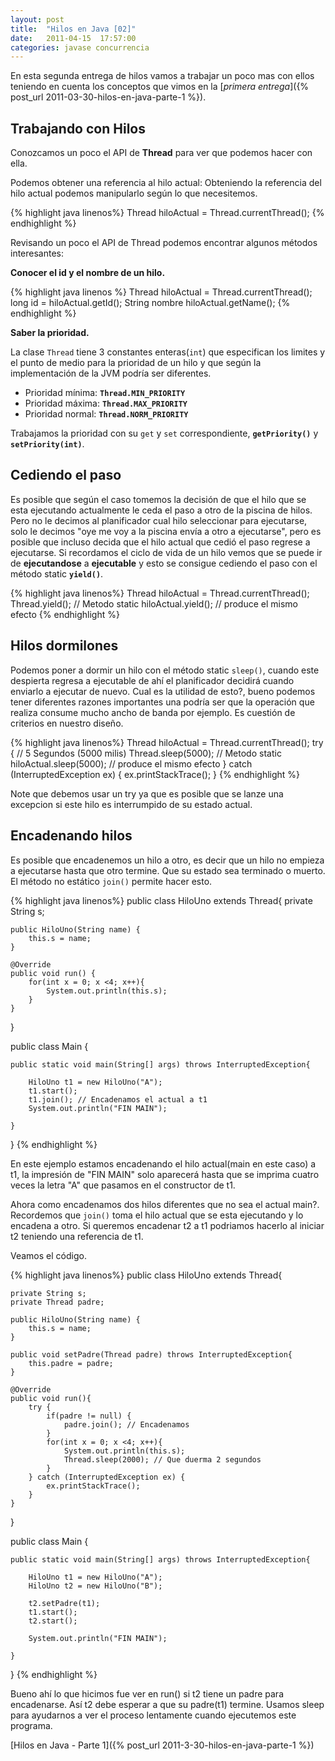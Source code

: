 ```yaml
---
layout: post
title:  "Hilos en Java [02]"
date:   2011-04-15  17:57:00
categories: javase concurrencia
---
```


En esta segunda entrega de hilos vamos a trabajar un poco mas con ellos teniendo en cuenta los conceptos que vimos en 
la [_primera entrega_]({% post_url 2011-03-30-hilos-en-java-parte-1 %}).

## Trabajando con Hilos
Conozcamos un poco el API de **Thread** para ver que podemos hacer con ella.

Podemos obtener una referencia al hilo actual:  Obteniendo la referencia del hilo actual podemos manipularlo según lo que necesitemos.

{% highlight java linenos%}
Thread hiloActual = Thread.currentThread();
{% endhighlight %}<br/>

Revisando un poco el API de Thread podemos encontrar algunos métodos interesantes:<br/>

**Conocer el id y el nombre de un hilo.**

{% highlight java linenos %}
Thread hiloActual = Thread.currentThread();
long id = hiloActual.getId();
String nombre hiloActual.getName();
{% endhighlight %}<br/>


**Saber la prioridad.**

La clase `Thread` tiene 3 constantes enteras(`int`) que especifican los limites y el punto de medio para la prioridad de un hilo y que según la implementación de la JVM podría ser diferentes.

*   Prioridad mínima: **`Thread.MIN_PRIORITY`**
*   Prioridad máxima: **`Thread.MAX_PRIORITY`**
*   Prioridad normal: **`Thread.NORM_PRIORITY`**

Trabajamos la prioridad con su `get` y `set` correspondiente, **`getPriority()`** y **`setPriority(int)`**.

## Cediendo el paso
Es posible que según el caso tomemos la decisión de que el hilo que se esta ejecutando actualmente le ceda el paso a otro de la piscina de hilos.
Pero no le decimos al planificador cual hilo seleccionar para ejecutarse, solo le decimos "oye me voy a la piscina envía a otro a ejecutarse", pero es
posible que incluso decida que el hilo actual que cedió el paso regrese a ejecutarse.  Si recordamos el ciclo de vida de un hilo vemos que se puede
ir de **ejecutandose** a **ejecutable** y esto se consigue cediendo el paso con el método static **`yield()`**.

{% highlight java linenos%}
Thread hiloActual = Thread.currentThread();
Thread.yield(); // Metodo static
hiloActual.yield(); // produce el mismo efecto
{% endhighlight %}<br/>


## Hilos dormilones
Podemos poner a dormir un hilo con el método static `sleep()`, cuando este despierta regresa a ejecutable de ahí el planificador decidirá cuando enviarlo
a ejecutar de nuevo. Cual es la utilidad de esto?, bueno podemos tener diferentes razones importantes una podría ser que la operación que realiza consume mucho
ancho de banda por ejemplo. Es cuestión de criterios en nuestro diseño.

{% highlight java linenos%}
Thread hiloActual = Thread.currentThread();
try {
  // 5 Segundos (5000 milis)
  Thread.sleep(5000); // Metodo static
  hiloActual.sleep(5000); // produce el mismo efecto
} catch (InterruptedException ex) {
  ex.printStackTrace();
}
{% endhighlight %}<br/>

Note que debemos usar un try ya que es posible que se lanze una excepcion si este hilo es interrumpido de su estado actual.

## Encadenando hilos
Es posible que encadenemos un hilo a otro, es decir que un hilo no empieza a ejecutarse hasta que otro termine. Que su estado sea terminado o muerto. El método no
estático `join()` permite hacer esto.

{% highlight java linenos%}
public class HiloUno extends Thread{
    private String s;

    public HiloUno(String name) {
        this.s = name;
    }

    @Override
    public void run() {
        for(int x = 0; x <4; x++){
            System.out.println(this.s);
        }
    }
}

public class Main {

    public static void main(String[] args) throws InterruptedException{

        HiloUno t1 = new HiloUno("A");
        t1.start();
        t1.join(); // Encadenamos el actual a t1
        System.out.println("FIN MAIN");

    }
}
{% endhighlight %}<br/>

En este ejemplo estamos encadenando el hilo actual(main en este caso) a t1, la impresión de "FIN MAIN" solo aparecerá hasta que se imprima cuatro veces la
letra "A" que pasamos en el constructor de t1.

Ahora como encadenamos dos hilos diferentes que no sea el actual main?. Recordemos que `join()` toma el hilo actual que se esta ejecutando y lo encadena a otro.
Si queremos encadenar t2 a t1 podriamos hacerlo al iniciar t2 teniendo una referencia de t1.

Veamos el código.

{% highlight java linenos%}
public class HiloUno extends Thread{

    private String s;
    private Thread padre;

    public HiloUno(String name) {
        this.s = name;
    }

    public void setPadre(Thread padre) throws InterruptedException{
        this.padre = padre;
    }

    @Override
    public void run(){
        try {
            if(padre != null) {
                padre.join(); // Encadenamos
            }
            for(int x = 0; x <4; x++){
                System.out.println(this.s);
                Thread.sleep(2000); // Que duerma 2 segundos
            }
        } catch (InterruptedException ex) {
            ex.printStackTrace();
        }
    }
}

public class Main {

    public static void main(String[] args) throws InterruptedException{

        HiloUno t1 = new HiloUno("A");
        HiloUno t2 = new HiloUno("B");

        t2.setPadre(t1);
        t1.start();
        t2.start();

        System.out.println("FIN MAIN");

    }
}
{% endhighlight %}<br/>

Bueno ahí lo que hicimos fue ver en run() si t2 tiene un padre para encadenarse. Así t2 debe esperar a que su padre(t1) termine. Usamos sleep para
ayudarnos a ver el proceso lentamente cuando ejecutemos este programa.

[Hilos en Java - Parte 1]({% post_url 2011-3-30-hilos-en-java-parte-1 %})
